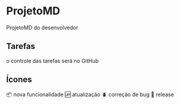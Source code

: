 # ProjetoMD
ProjetoMD do desenvolvedor

## Tarefas
o controle das tarefas será no GitHub

## Ícones

:package: nova funcionalidade
:up: atualização
:beetle: correção de bug
:checkered_flag: release